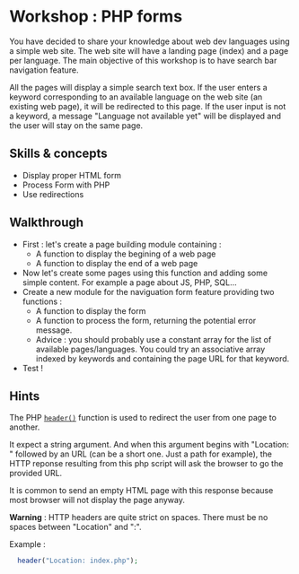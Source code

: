 # Workshop : PHP forms

You have decided to share your knowledge about web dev languages using a simple web site.
The web site will have a landing page (index) and a page per language.
The main objective of this workshop is to have search bar navigation feature. 

All the pages will display a simple search text box. 
If the user enters a keyword corresponding to an available language on the web site (an existing web page), it will be redirected to this page.
If the user input is not a keyword, a message "Language not available yet" will be displayed and the user will stay on the same page.

## Skills & concepts

* Display proper HTML form
* Process Form with PHP
* Use redirections

## Walkthrough

* First : let's create a page building module containing :
  * A function to display the begining of a web page
  * A function to display the end of a web page
* Now let's create some pages using this function and adding some simple content. For example a page about JS, PHP, SQL...
* Create a new module for the naviguation form feature providing two functions :
  * A function to display the form
  * A function to process the form, returning the potential error message.
  * Advice : you should probably use a constant array for the list of available pages/languages. You could try an associative array indexed by keywords and containing the page URL for that keyword.
* Test !

## Hints

The PHP [```header()```](https://www.php.net/manual/fr/function.header) function is used to redirect the user from one page to another.

It expect a string argument. And when this argument begins with "Location: " followed by an URL (can be a short one. Just a path for example), the HTTP reponse resulting from this php script will ask the browser to go the provided URL.

It is common to send an empty HTML page with this response because most browser will not display the page anyway.

**Warning** : HTTP headers are quite strict on spaces. There must be no spaces between "Location" and ":".

Example :

```php
  header("Location: index.php");
```
